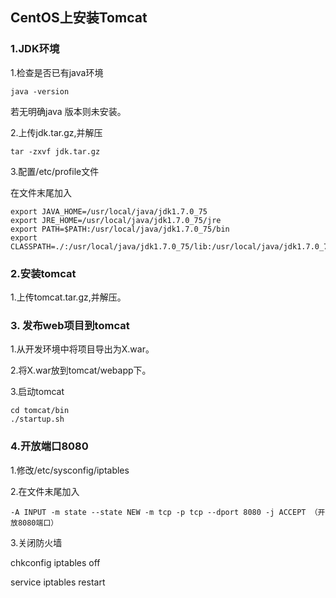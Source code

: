 ## CentOS上安装Tomcat

### 1.JDK环境

1.检查是否已有java环境

`java -version`

若无明确java 版本则未安装。

2.上传jdk.tar.gz,并解压

`tar -zxvf jdk.tar.gz`

3.配置/etc/profile文件

在文件末尾加入

```
export JAVA_HOME=/usr/local/java/jdk1.7.0_75
export JRE_HOME=/usr/local/java/jdk1.7.0_75/jre
export PATH=$PATH:/usr/local/java/jdk1.7.0_75/bin
export CLASSPATH=./:/usr/local/java/jdk1.7.0_75/lib:/usr/local/java/jdk1.7.0_75/jre/lib
```

### 2.安装tomcat

1.上传tomcat.tar.gz,并解压。

### 3. 发布web项目到tomcat

1.从开发环境中将项目导出为X.war。

2.将X.war放到tomcat/webapp下。

3.启动tomcat

```cd /bin
cd tomcat/bin
./startup.sh
```

### 4.开放端口8080

1.修改/etc/sysconfig/iptables

2.在文件末尾加入

`-A INPUT -m state --state NEW -m tcp -p tcp --dport 8080 -j ACCEPT （开放8080端口） `

3.关闭防火墙

chkconfig iptables off

service iptables restart







